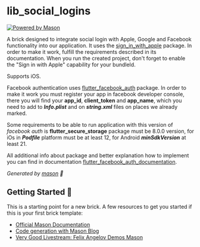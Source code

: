 # lib_social_logins

[![Powered by Mason](https://img.shields.io/endpoint?url=https%3A%2F%2Ftinyurl.com%2Fmason-badge)](https://github.com/felangel/mason)

A brick designed to integrate social login with Apple, Google and Facebook functionality into our application. It uses the [sign_in_with_apple][5] package. In order to make it work, fulfill the requirements described in its documentation.
When you run the created project, don't forget to enable the "Sign in with Apple" capability for your bundleId.

Supports iOS.

Facebook authentication uses [flutter_facebook_auth][6] package. In order to make it work you must register your app in facebook developer console, there you will find your **app_id**, **client_token** and **app_name**,
which you need to add to ***Info.plist*** and on ***string.xml*** files on places we already marked.

Some requirements to be able to run application with this version of *facebook auth* is **flutter_secure_storage** package must be 8.0.0 version,
for iOs in ***Podfile*** platform must be at least 12, for Android ***minSdkVersion*** at least 21.

All additional info about package and better explanation how to implement you can find in documentation [flutter_facebook_auth_documentation][7].


_Generated by [mason][1] 🧱_

## Getting Started 🚀

This is a starting point for a new brick.
A few resources to get you started if this is your first brick template:

- [Official Mason Documentation][2]
- [Code generation with Mason Blog][3]
- [Very Good Livestream: Felix Angelov Demos Mason][4]

[1]: https://github.com/felangel/mason
[2]: https://github.com/felangel/mason/tree/master/packages/mason_cli#readme
[3]: https://verygood.ventures/blog/code-generation-with-mason
[4]: https://youtu.be/G4PTjA6tpTU
[5]: https://pub.dev/packages/sign_in_with_apple
[6]: https://pub.dev/packages/flutter_facebook_auth
[7]: https://facebook.meedu.app/docs/5.x.x/intro